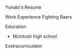 Yunato's Resume

Work Experience
Fighting Baers

Education
 - Mcintosh high school

Exstracurriculator
